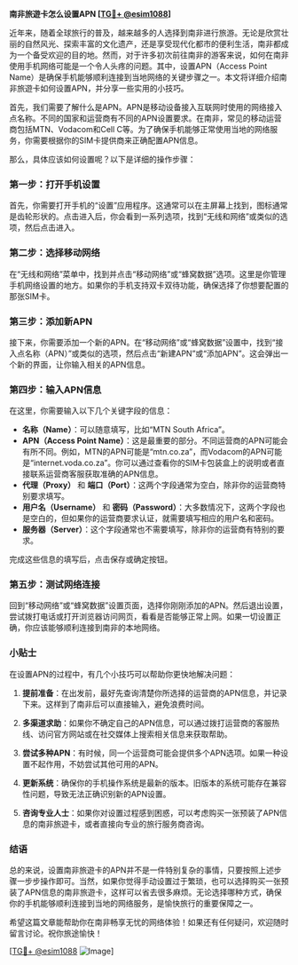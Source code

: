 **南非旅遊卡怎么设置APN [[TG💪+ @esim1088](https://t.me/s/esim1088)]**

近年来，随着全球旅行的普及，越来越多的人选择到南非进行旅游。无论是欣赏壮丽的自然风光、探索丰富的文化遗产，还是享受现代化都市的便利生活，南非都成为一个备受欢迎的目的地。然而，对于许多初次前往南非的游客来说，如何在南非使用手机网络可能是一个令人头疼的问题。其中，设置APN（Access Point Name）是确保手机能够顺利连接到当地网络的关键步骤之一。本文将详细介绍南非旅遊卡如何设置APN，并分享一些实用的小技巧。

首先，我们需要了解什么是APN。APN是移动设备接入互联网时使用的网络接入点名称。不同的国家和运营商有不同的APN设置要求。在南非，常见的移动运营商包括MTN、Vodacom和Cell C等。为了确保手机能够正常使用当地的网络服务，你需要根据你的SIM卡提供商来正确配置APN信息。

那么，具体应该如何设置呢？以下是详细的操作步骤：

### 第一步：打开手机设置

首先，你需要打开手机的“设置”应用程序。这通常可以在主屏幕上找到，图标通常是齿轮形状的。点击进入后，你会看到一系列选项，找到“无线和网络”或类似的选项，然后点击进入。

### 第二步：选择移动网络

在“无线和网络”菜单中，找到并点击“移动网络”或“蜂窝数据”选项。这里是你管理手机网络设置的地方。如果你的手机支持双卡双待功能，确保选择了你想要配置的那张SIM卡。

### 第三步：添加新APN

接下来，你需要添加一个新的APN。在“移动网络”或“蜂窝数据”设置中，找到“接入点名称（APN）”或类似的选项，然后点击“新建APN”或“添加APN”。这会弹出一个新的界面，让你输入相关的APN信息。

### 第四步：输入APN信息

在这里，你需要输入以下几个关键字段的信息：

- **名称（Name）**：可以随意填写，比如“MTN South Africa”。
- **APN（Access Point Name）**：这是最重要的部分。不同运营商的APN可能会有所不同。例如，MTN的APN可能是“mtn.co.za”，而Vodacom的APN可能是“internet.voda.co.za”。你可以通过查看你的SIM卡包装盒上的说明或者直接联系运营商客服获取准确的APN信息。
- **代理（Proxy）** 和 **端口（Port）**：这两个字段通常为空白，除非你的运营商特别要求填写。
- **用户名（Username）** 和 **密码（Password）**：大多数情况下，这两个字段也是空白的，但如果你的运营商要求认证，就需要填写相应的用户名和密码。
- **服务器（Server）**：这个字段通常也不需要填写，除非你的运营商有特别的要求。

完成这些信息的填写后，点击保存或确定按钮。

### 第五步：测试网络连接

回到“移动网络”或“蜂窝数据”设置页面，选择你刚刚添加的APN。然后退出设置，尝试拨打电话或打开浏览器访问网页，看看是否能够正常上网。如果一切设置正确，你应该能够顺利连接到南非的本地网络。

### 小贴士

在设置APN的过程中，有几个小技巧可以帮助你更快地解决问题：

1. **提前准备**：在出发前，最好先查询清楚你所选择的运营商的APN信息，并记录下来。这样到了南非后可以直接输入，避免浪费时间。
   
2. **多渠道求助**：如果你不确定自己的APN信息，可以通过拨打运营商的客服热线、访问官方网站或在社交媒体上搜索相关信息来获取帮助。

3. **尝试多种APN**：有时候，同一个运营商可能会提供多个APN选项。如果一种设置不起作用，不妨尝试其他可用的APN。

4. **更新系统**：确保你的手机操作系统是最新的版本。旧版本的系统可能存在兼容性问题，导致无法正确识别新的APN设置。

5. **咨询专业人士**：如果你对设置过程感到困惑，可以考虑购买一张预装了APN信息的南非旅遊卡，或者直接向专业的旅行服务商咨询。

### 结语

总的来说，设置南非旅遊卡的APN并不是一件特别复杂的事情，只要按照上述步骤一步步操作即可。当然，如果你觉得手动设置过于繁琐，也可以选择购买一张预装了APN信息的南非旅遊卡，这样可以省去很多麻烦。无论选择哪种方式，确保你的手机能够顺利连接到当地的网络服务，是愉快旅行的重要保障之一。

希望这篇文章能帮助你在南非畅享无忧的网络体验！如果还有任何疑问，欢迎随时留言讨论。祝你旅途愉快！

[[TG💪+ @esim1088](https://t.me/s/esim1088) ![Image](https://i.postimg.cc/4NQfJmqS/Snipaste-2025-05-13-00-14-12.png)]